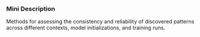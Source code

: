 ### Mini Description

Methods for assessing the consistency and reliability of discovered patterns across different contexts, model initializations, and training runs.

